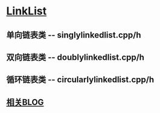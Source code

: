 ﻿# [LinkList](https://github.com/whlook/LinkList) </br>
## 单向链表类 -- singlylinkedlist.cpp/h</br>
## 双向链表类 -- doublylinkedlist.cpp/h</br>
## 循环链表类 -- circularlylinkedlist.cpp/h</br>
## [相关BLOG](https://cnblogs.com/whlook//p/6551474.html)
